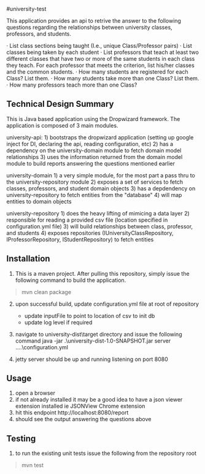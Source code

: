 #university-test

This application provides an api to retrive the answer to the following questions regarding the relationships between university classes, 
professors, and students.

· List class sections being taught (I.e., unique Class/Professor pairs)
· List classes being taken by each student
· List professors that teach at least two different classes that have two or more of the same students in each class they teach.  For each professor that meets the criterion, list his/her classes and the common students. 
· How many students are registered for each Class?  List them.
· How many students take more than one Class?  List them.
· How many professors teach more than one Class?

## Technical Design Summary
This is Java based application using the Dropwizard framework.  The application is composed of 3 main modules.

  university-api: 
    1) bootstraps the dropwizard application (setting up google inject for DI, declaring the api, reading configuration, etc)
    2) has a dependency on the university-domain module to fetch domain model relationships
    3) uses the information returned from the domain model module to build reports answering the questions mentioned earlier
    
  university-domain
    1) a very simple module, for the most part a pass thru to the university-repository module
    2) exposes a set of services to fetch classes, professors, and student domain objects
    3) has a depdendency on university-repository to fetch entities from the "database"
    4) will map entities to domain objects
    
  university-repository
    1) does the heavy lifting of mimicing a data layer
    2) responsible for reading a provided csv file (location specified in configuration.yml file)
    3) will build relationships between class, professor, and students
    4) exposes repositories (IUniversityClassRepository, IProfessorRepository, IStudentRepository) to fetch entities

## Installation
1) This is a maven project.  After pulling this repository, simply issue the following command to build the application.
> mvn clean package

2) upon successful build, update configuration.yml file at root of repository
   - update inputFile to point to location of csv to init db
   - update log level if required

3) navigate to university-dist\target  directory and issue the following command
java -jar .\university-dist-1.0-SNAPSHOT.jar server ..\..\configuration.yml

4) jetty server should be up and running listening on port 8080

## Usage
1) open a browser
2) if not already installed it may be a good idea to have a json viewer extension installed
   ie JSONView Chrome extension
3) hit this endpoint http://localhost:8080/report
4) should see the output answering the questions above

## Testing
1) to run the existing unit tests issue the following from the repository root
> mvn test
